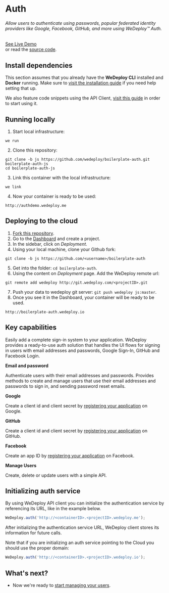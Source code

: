 # Auth

###### Allow users to authenticate using passwords, popular federated identity providers like Google, Facebook, GitHub, and more using *WeDeploy™ Auth*.

<div class="guide-btn-cta">
  <a class="btn btn-accent btn-sm" href="http://boilerplate-auth.wedeploy.io" target="_blank">
    <span class="icon-16-external"></span>See Live Demo
  </a>
</div>

<div class="guide-aux-cta">
  or read the <a href="https://github.com/wedeploy/boilerplate-auth/tree/js" target="_blank">source code</a>.
</div>

<!-- <article id="install-dependencies"> -->

## Install dependencies

This section assumes that you already have the **WeDeploy CLI** installed and **Docker** running. Make sure to [visit the installation guide](/docs/intro/using-the-command-line.html) if you need help setting that up.

We also feature code snippets using the API Client, [visit this guide](/docs/intro/using-the-api-client.html) in order to start using it.

<!-- </article> -->

<!-- <article id="running-locally"> -->

## Running locally

1. Start local infrastructure:

  ```text
we run
  ```

2. Clone this repository:

  ```text
git clone -b js https://github.com/wedeploy/boilerplate-auth.git boilerplate-auth-js
cd boilerplate-auth-js
  ```

3. Link this container with the local infrastructure:

  ```text
we link
  ```

4. Now your container is ready to be used:

  ```text
http://authdemo.wedeploy.me
  ```

<!-- </article> -->

<!-- <article id="deploying-to-the-cloud"> -->

## Deploying to the cloud

1. [Fork this repository](https://github.com/wedeploy/boilerplate-auth/fork).
2. Go to the [Dashboard](http://dashboard.wedeploy.com) and create a project.
3. In the sidebar, click on *Deployment*.
4. Using your local machine, clone your Github fork:
  ```text
git clone -b js https://github.com/<username>/boilerplate-auth
  ```
5. Get into the folder: `cd boilerplate-auth`.
6. Using the content on *Deployment* page. Add the WeDeploy remote url:
  ```text
git remote add wedeploy http://git.wedeploy.com/<projectID>.git
  ```
7. Push your data to wedeploy git server: `git push wedeploy js:master`.
8. Once you see it in the Dashboard, your container will be ready to be used.

  ```text
http://boilerplate-auth.wedeploy.io
  ```

<!-- </article> -->

<!-- <article id="key-capabilities"> -->

## Key capabilities

Easily add a complete sign-in system to your application. WeDeploy provides a ready-to-use auth solution that handles the UI flows for signing in users with email addresses and passwords, Google Sign-In, GitHub and Facebook Login.


**Email and password**

Authenticate users with their email addresses and passwords. Provides methods to create and manage users that use their email addresses and passwords to sign in, and sending password reset emails.

**Google**

Create a client id and client secret by [registering your application](https://developers.google.com/youtube/registering_an_application) on Google.

**GitHub**

Create a client id and client secret by [registering your application](https://github.com/settings/applications/new) on GitHub.

**Facebook**

Create an app ID by [registering your application](https://developers.facebook.com/docs/apps/register) on Facebook.

**Manage Users**

Create, delete or update users with a simple API.

<!-- </article> -->

<!-- <article id="initializing-auth"> -->

## Initializing auth service

By using WeDeploy API client you can initialize the authentication service by referencing its URL, like in the example below.

```js
WeDeploy.auth('http://<containerID>.<projectID>.wedeploy.me');
```

After initializing the authentication service URL, WeDeploy client stores its information for future calls.

Note that if you are initializing an auth service pointing to the Cloud you should use the proper domain:

```js
WeDeploy.auth('http://<containerID>.<projectID>.wedeploy.io');
```

<!-- </article> -->

## What's next?

* Now we're ready to [start managing your users](/docs/auth/js/manage-users.html).

